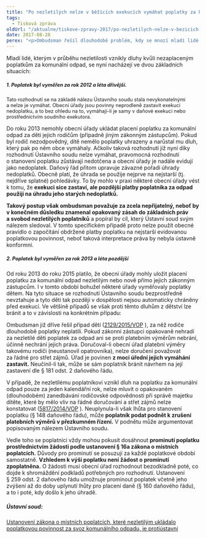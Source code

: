 ```yaml
---
title: "Po nezletilých nelze v běžících exekucích vymáhat poplatky za komunální odpad za období do roku 2012 (včetně)"
tags:
  - Tisková zpráva
oldUrl: "/aktualne/tiskove-zpravy-2017/po-nezletilych-nelze-v-bezicich-exekucich-vymahat-poplatky-za-komunalni-odpad-za-obdobi-do"
date: 2017-08-28
perex: "<p>Ombudsman řešil dlouhodobě problém, kdy se mnozí mladí lidé ocitali v dluzích a na prahu dospělosti čelili exekuci. Příčinou byly neuhrazené platby za komunální odpad. Ty za ně měli platit rodiče. Nicméně až do roku 2013 prakticky nebylo možné tyto poplatky rodičům vyměřit a tedy je po nich ani vymáhat.  Dalším případem byly děti z dětských domovů, za které neměl poplatky kdo uhradit. Ústavní soud nyní rozhodl, že nezletilým tyto poplatky neměly být do roku 2013 vůbec vyměřovány a nelze je tedy po nich ani nyní vymáhat. Exekuce musí být ukončeny. Toto rozhodnutí vítáme.</p>"
---
```


<!-- imported from the old website -->

<p>Mladí lidé, kterým v průběhu nezletilosti vznikly dluhy kvůli nezaplaceným poplatkům za komunální odpad, se nyní nacházejí ve dvou základních situacích:</p><h5><span style="font-size: 12.8px;">1. Poplatek byl vyměřen za rok 2012 a léta dřívější.</span></h5><p></p><p><span style="font-size: 12.8px;">Tato rozhodnutí se na základě nálezu Ústavního soudu stala nevykonatelnými a nelze je vymáhat. Obecní úřady jsou povinny neprodleně zastavit exekuci nedoplatku, a to bez ohledu na to, vymáhají-li je samy v daňové exekuci nebo prostřednictvím soudního exekutora.</span></p> <p>Do roku 2013 nemohly obecní úřady ukládat placení poplatku za komunální odpad za děti jejich rodičům (případně jiným zákonným zástupcům). Pokud byl rodič nezodpovědný, dítě nemělo poplatky uhrazeny a narůstal mu dluh, který pak po něm obce vymáhaly. Ačkoliv taková rozhodnutí již nyní díky rozhodnutí Ústavního soudu nelze vymáhat, pravomocná rozhodnutí o stanovení poplatku zůstávají nedotčena a obecní úřady je nadále evidují jako nedoplatek. Daňový řád přitom upravuje závazné pořadí úhrady nedoplatků. Obecně platí, že úhrada se použije nejprve na nejstarší (tj. nejdříve splatné) pohledávky. To by mohlo v praxi některé obecní úřady vést k tomu, že <b>exekuci sice zastaví, ale pozdější platby poplatníka za odpad použijí na úhradu jeho starých nedoplatků.</b></p> <p><b>Takový postup však ombudsman považuje za zcela nepřijatelný, neboť by v konečném důsledku znamenal opakovaný zásah do základních práv a svobod nezletilých poplatníků</b> a popíral by cíl, který Ústavní soud svým nálezem sledoval. V tomto specifickém případě proto nelze použít obecné pravidlo o započítání obdržené platby poplatku na nejstarší evidovanou poplatkovou povinnost, neboť taková interpretace práva by nebyla ústavně konformní. </p> <p></p><h5><span style="font-size: 12.8px;">2. Poplatek byl vyměřen za rok 2013 a léta pozdější</span></h5><p></p> <p>Od roku 2013 do roku 2015 platilo, že obecní úřady mohly uložit placení poplatku za komunální odpad nezletilým nebo nově přímo jejich zákonným zástupcům. I v tomto období bohužel některé úřady vyměřovaly poplatky dětem. Na tyto situace se rozhodnutí Ústavního soudu bezprostředně nevztahuje a tyto děti tak později v dospělosti nejsou automaticky chráněny před exekucí. Ve většině případů se však proti těmto dluhům z dětství lze bránit a to v závislosti na konkrétním případu:</p> <p>Ombudsman již dříve řešil případ dětí (<a title="Otevření do nového okna" href="http://eso.ochrance.cz/Nalezene/Edit/3638" target="_blank">2129/2015/VOP</a> <img alt="" src="https://www.ochrance.cz/typo3/ext/od_linkdesc/icons/external.gif" class="od_linkdesc_icon_external" />), za něž rodiče dlouhodobě poplatky neplatili. Pokud zákonní zástupci opakovaně nehradí za nezletilé děti poplatek za odpad ani se proti platebním výměrům nebrání, účinně nechrání jejich práva. Doručoval-li obecní úřad platební výměry takovému rodiči (neustanovil opatrovníka), nelze doručení považovat za řádné pro střet zájmů. Úřad je povinen <b>z moci úřední jejich vymáhání zastavit.</b> Neučinil-li tak, může se sám poplatník bránit návrhem na její zastavení dle § 181 odst. 2 daňového řádu.</p> <p>V případě, že nezletilému poplatníkovi vznikl dluh na poplatku za komunální odpad pouze za jeden kalendářní rok, nelze mluvit o opakovaném (dlouhodobém) zanedbávání rodičovské odpovědnosti při správě majetku dítěte, které by mělo vliv na řádné doručování a střet zájmů nelze konstatovat (<a title="Otevření do nového okna" href="http://eso.ochrance.cz/Nalezene/Edit/3806" target="_blank">5817/2014/VOP</a> <img alt="" src="https://www.ochrance.cz/typo3/ext/od_linkdesc/icons/external.gif" class="od_linkdesc_icon_external" />). Neuplynula-li však lhůta pro stanovení poplatku (§ 148 daňového řádu), může <b>poplatník podat podnět k zrušení platebních výměrů v přezkumném řízení.</b> V podnětu může argumentovat popisovaným nálezem Ústavního soudu. </p> <p>Vedle toho se poplatníci vždy mohou pokusit dosáhnout <b>prominutí poplatku prostřednictvím žádosti podle ustanovení § 16a zákona o místních poplatcích.</b> Důvody pro prominutí se posuzují za každé poplatkové období samostatně. <b>Vzhledem k výši poplatku není žádost o prominutí zpoplatněna.</b> O žádosti musí obecní úřad rozhodnout bezodkladně poté, co dojde k shromáždění podkladů potřebných pro rozhodnutí. Ustanovení § 259 odst. 2 daňového řádu umožnuje prominout poplatek včetně jeho zvýšení až do doby uplynutí lhůty pro placení daně (§ 160 daňového řádu), a to i poté, kdy došlo k jeho úhradě.</p><h5>Ústavní soud:</h5><a href="https://www.usoud.cz/aktualne/ustanoveni-zakona-o-mistnich-poplatcich-ktere-nezletilym-ukladalo-poplatkovou-povinnost-za/" title="místních" target="zákona">Ustanovení zákona o místních poplatcích, které nezletilým ukládalo poplatkovou povinnost za svoz komunálního odpadu, je protiústavní</a>
